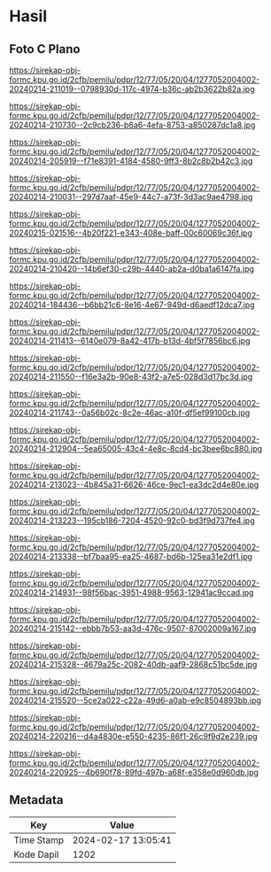# Hasil

## Foto C Plano

https://sirekap-obj-formc.kpu.go.id/2cfb/pemilu/pdpr/12/77/05/20/04/1277052004002-20240214-211019--0798930d-117c-4974-b36c-ab2b3622b82a.jpg

https://sirekap-obj-formc.kpu.go.id/2cfb/pemilu/pdpr/12/77/05/20/04/1277052004002-20240214-210730--2c9cb236-b6a6-4efa-8753-a850287dc1a8.jpg

https://sirekap-obj-formc.kpu.go.id/2cfb/pemilu/pdpr/12/77/05/20/04/1277052004002-20240214-205919--f71e8391-4184-4580-9ff3-8b2c8b2b42c3.jpg

https://sirekap-obj-formc.kpu.go.id/2cfb/pemilu/pdpr/12/77/05/20/04/1277052004002-20240214-210031--297d7aaf-45e9-44c7-a73f-3d3ac9ae4798.jpg

https://sirekap-obj-formc.kpu.go.id/2cfb/pemilu/pdpr/12/77/05/20/04/1277052004002-20240215-021516--4b20f221-e343-408e-baff-00c60069c36f.jpg

https://sirekap-obj-formc.kpu.go.id/2cfb/pemilu/pdpr/12/77/05/20/04/1277052004002-20240214-210420--14b6ef30-c29b-4440-ab2a-d0ba1a6147fa.jpg

https://sirekap-obj-formc.kpu.go.id/2cfb/pemilu/pdpr/12/77/05/20/04/1277052004002-20240214-184436--b6bb21c6-8e16-4e67-949d-d6aedf12dca7.jpg

https://sirekap-obj-formc.kpu.go.id/2cfb/pemilu/pdpr/12/77/05/20/04/1277052004002-20240214-211413--6140e079-8a42-417b-b13d-4bf5f7856bc6.jpg

https://sirekap-obj-formc.kpu.go.id/2cfb/pemilu/pdpr/12/77/05/20/04/1277052004002-20240214-211550--f16e3a2b-90e8-43f2-a7e5-028d3d17bc3d.jpg

https://sirekap-obj-formc.kpu.go.id/2cfb/pemilu/pdpr/12/77/05/20/04/1277052004002-20240214-211743--0a56b02c-8c2e-46ac-a10f-df5ef99100cb.jpg

https://sirekap-obj-formc.kpu.go.id/2cfb/pemilu/pdpr/12/77/05/20/04/1277052004002-20240214-212904--5ea65005-43c4-4e8c-8cd4-bc3bee6bc880.jpg

https://sirekap-obj-formc.kpu.go.id/2cfb/pemilu/pdpr/12/77/05/20/04/1277052004002-20240214-213023--4b845a31-6626-46ce-9ec1-ea3dc2d4e80e.jpg

https://sirekap-obj-formc.kpu.go.id/2cfb/pemilu/pdpr/12/77/05/20/04/1277052004002-20240214-213223--195cb186-7204-4520-92c0-bd3f9d737fe4.jpg

https://sirekap-obj-formc.kpu.go.id/2cfb/pemilu/pdpr/12/77/05/20/04/1277052004002-20240214-213338--bf7baa95-ea25-4687-bd6b-125ea31e2df1.jpg

https://sirekap-obj-formc.kpu.go.id/2cfb/pemilu/pdpr/12/77/05/20/04/1277052004002-20240214-214931--98f56bac-3951-4988-9563-12941ac9ccad.jpg

https://sirekap-obj-formc.kpu.go.id/2cfb/pemilu/pdpr/12/77/05/20/04/1277052004002-20240214-215142--ebbb7b53-aa3d-476c-9507-87002009a167.jpg

https://sirekap-obj-formc.kpu.go.id/2cfb/pemilu/pdpr/12/77/05/20/04/1277052004002-20240214-215328--4679a25c-2082-40db-aaf9-2868c51bc5de.jpg

https://sirekap-obj-formc.kpu.go.id/2cfb/pemilu/pdpr/12/77/05/20/04/1277052004002-20240214-215520--5ce2a022-c22a-49d6-a0ab-e9c8504893bb.jpg

https://sirekap-obj-formc.kpu.go.id/2cfb/pemilu/pdpr/12/77/05/20/04/1277052004002-20240214-220216--d4a4830e-e550-4235-86f1-26c9f9d2e239.jpg

https://sirekap-obj-formc.kpu.go.id/2cfb/pemilu/pdpr/12/77/05/20/04/1277052004002-20240214-220925--4b690f78-89fd-497b-a68f-e358e0d960db.jpg


## Metadata

| Key        | Value               |
| ---------- | ------------------- |
| Time Stamp | 2024-02-17 13:05:41 |
| Kode Dapil | 1202                |



